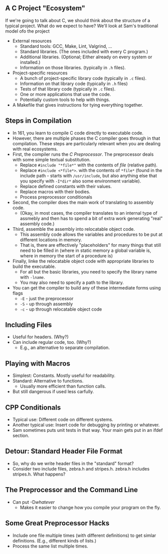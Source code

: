 A C Project "Ecosystem"
-----------------------

If we're going to talk about C, we should think about the structure
of a typical project.  What do we expect to have?  We'll look at Sam's
traditional model ofo the project

* External resources
    * Standard tools: GCC, Make, Lint, Valgrind, ...
    * Standard libraries.   (The ones included with every C program.)
    * Additional libraries.  (Optional; Either already on every system
      or installed.)
    * Information on those libraries.  (typically in `.h` files).
* Project-specific resources
    * A bunch of project-specific library code (typically in `.c` files).
    * Information on that library code (typically in `.h` files)
    * Tests of that library code (typically in `.c` files).
    * One or more applications that use the code.
    * Potentially custom tools to help with things.
* A Makefile that gives instructions for tying everything together.

Steps in Compilation
--------------------

* In 161, you learn to compile C code directly to executable code.
* However, there are multiple phases the C compiler goes through in
  that compilation.  These steps are particularly relevant when you
  are dealing with real ecosystems.
* First, the compiler runs the *C Preprocessor*.  The preprocessor
  deals with some simple textual substitution.
    * Replace `#include "*file*"` with the contents of *file* (relative path).
    * Replace `#include <*file*>`. with the contents of
      `*file*` (found in the include path - starts with 
      `/usr/include`, but also anything else that you specify
      with `-I*dir*` also some environment variable).
    * Replace defined constants with their values.
    * Replace macros with their bodies.
    * Process preprocessor conditionals
* Second, the compiler does the main work of translating to assembly code.
    * (Okay, in most cases, the compiler translates to an internal 
      type of assmebly and then has to spend a bit of extra work generating
      "real" assembly code.)
* Third, assemble the assembly into relocatable object code.
    * This assembly code allows the variables and procedures to be put at
      different locations in memory.  
    * That is, there are effectively "placeholders" for many things that
      still need to be filled in (where in static memory a global variable
      is, where in memory the start of a procedure is)
* Finally, linke the relocatable object code with appropriate libraries
  to build the executable.
    * For all but the basic libraries, you need to specify the library
      name with <code>-l*name*</code>.
    * You may also need to specify a path to the library.
* You can get the compiler to build any of these intermediate forms
  using flags
    * `-E` - just the preprocessor
    * `-S` - up through assembly
    * `-c` - up through relocatable object code

Including Files
---------------

* Useful for headers. (Why?)
* Can include regular code, too. (Why?)
    * E.g., an alternative to separate compilation.

Playing with Macros
-------------------

* Simplest: Constants.  Mostly useful for readability.
* Standard: Alternative to functions.
    * Usually more efficient than function calls.
* But still dangerous if used less carfully.

CPP Conditionals
----------------

* Typical use: Different code on different systems.
* Another typical use: Insert code for debugging by printing or whatever.
* Sam sometimes puts unit tests in that way.  Your main gets put
  in an ifdef section.

Detour: Standard Header File Format
-----------------------------------

* So, why do we write header files in the "standard" format?
* Consider two include files, zebra.h and stripes.h.  zebra.h includes
  stripes.h.  What happens?

The Preprocessor and the Command Line
-------------------------------------

* Can put -D*whatever*
    * Makes it easier to change how you compile your program on the fly.

Some Great Preprocessor Hacks
-----------------------------

* Include one file multiple times (with different definitions) to
  get simlar definitions.  (E.g., different kinds of lists.)
* Process the same list multiple times.

